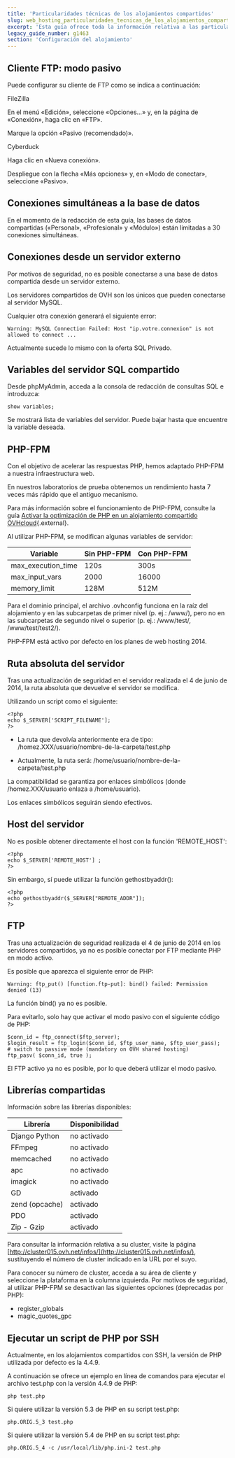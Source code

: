 ```yaml
---
title: 'Particularidades técnicas de los alojamientos compartidos'
slug: web_hosting_particularidades_tecnicas_de_los_alojamientos_compartidos
excerpt: 'Esta guía ofrece toda la información relativa a las particularidades técnicas de los alojamientos compartidos'
legacy_guide_number: g1463
section: 'Configuración del alojamiento'
---
```


## Cliente FTP: modo pasivo
Puede configurar su cliente de FTP como se indica a continuación:

FileZilla

En el menú «Edición», seleccione «Opciones...» y, en la página de «Conexión», haga clic en «FTP».

Marque la opción «Pasivo (recomendado)».

Cyberduck

Haga clic en «Nueva conexión».

Despliegue con la flecha «Más opciones» y, en «Modo de conectar», seleccione «Pasivo».


## Conexiones simultáneas a la base de datos
En el momento de la redacción de esta guía, las bases de datos compartidas («Personal», «Profesional» y «Módulo») están limitadas a 30 conexiones simultáneas.


## Conexiones desde un servidor externo
Por motivos de seguridad, no es posible conectarse a una base de datos compartida desde un servidor externo.

Los servidores compartidos de OVH son los únicos que pueden conectarse al servidor MySQL.

Cualquier otra conexión generará el siguiente error:


```
Warning: MySQL Connection Failed: Host "ip.votre.connexion" is not allowed to connect ...
```


Actualmente sucede lo mismo con la oferta SQL Privado.


## Variables del servidor SQL compartido
Desde phpMyAdmin, acceda a la consola de redacción de consultas SQL e introduzca:


```
show variables;
```


Se mostrará lista de variables del servidor. Puede bajar hasta que encuentre la variable deseada.


## PHP-FPM
Con el objetivo de acelerar las respuestas PHP, hemos adaptado PHP-FPM a nuestra infraestructura web.

En nuestros laboratorios de prueba obtenemos un rendimiento hasta 7 veces más rápido que el antiguo mecanismo.

Para más información sobre el funcionamiento de PHP-FPM, consulte la guía [Activar la optimización de PHP en un alojamiento compartido OVHcloud](../activar_la_optimizacion_de_php_en_un_alojamiento_compartido_ovh/){.external}.


Al utilizar PHP-FPM, se modifican algunas variables de servidor: 

|Variable|Sin PHP-FPM|Con PHP-FPM|
|----|----|----|
|max_execution_time|120s|300s|
|max_input_vars|2000|16000|
|memory_limit|128M|512M|


Para el dominio principal, el archivo .ovhconfig funciona en la raíz del alojamiento y en las subcarpetas de primer nivel (p. ej.: /www/), pero no en las subcarpetas de segundo nivel o superior (p. ej.: /www/test/, /www/test/test2/).

PHP-FPM está activo por defecto en los planes de web hosting 2014.


## Ruta absoluta del servidor
Tras una actualización de seguridad en el servidor realizada el 4 de junio de 2014, la ruta absoluta que devuelve el servidor se modifica.

Utilizando un script como el siguiente: 

```
<?php
echo $_SERVER['SCRIPT_FILENAME'];
?>
```

- La ruta que devolvía anteriormente era de tipo: /homez.XXX/usuario/nombre-de-la-carpeta/test.php

- Actualmente, la ruta será: /home/usuario/nombre-de-la-carpeta/test.php


La compatibilidad se garantiza por enlaces simbólicos (donde /homez.XXX/usuario enlaza a /home/usuario).

Los enlaces simbólicos seguirán siendo efectivos.


## Host del servidor
No es posible obtener directamente el host con la función 'REMOTE_HOST':


```
<?php
echo $_SERVER['REMOTE_HOST'] ;
?>
```


Sin embargo, sí puede utilizar la función gethostbyaddr():


```
<?php
echo gethostbyaddr($_SERVER["REMOTE_ADDR"]); 
?>
```




## FTP
Tras una actualización de seguridad realizada el 4 de junio de 2014 en los servidores compartidos, ya no es posible conectar por FTP mediante PHP en modo activo.

Es posible que aparezca el siguiente error de PHP: 

```
Warning: ftp_put() [function.ftp-put]: bind() failed: Permission denied (13)
```


La función bind() ya no es posible. 

Para evitarlo, solo hay que activar el modo pasivo con el siguiente código de PHP:

```
$conn_id = ftp_connect($ftp_server);
$login_result = ftp_login($conn_id, $ftp_user_name, $ftp_user_pass);
# switch to passive mode (mandatory on OVH shared hosting)
ftp_pasv( $conn_id, true );
```


El FTP activo ya no es posible, por lo que deberá utilizar el modo pasivo.


## Librerías compartidas
Información sobre las librerías disponibles:

|Librería|Disponibilidad|
|----|----|
|Django Python|no activado|
|FFmpeg|no activado|
|memcached|no activado|
|apc|no activado|
|imagick|no activado|
|GD|activado|
|zend (opcache)|activado|
|PDO|activado|
|Zip - Gzip|activado|


Para consultar la información relativa a su cluster, visite la página [http://cluster015.ovh.net/infos/](http://cluster015.ovh.net/infos/), sustituyendo el número de cluster indicado en la URL por el suyo.

Para conocer su número de cluster, acceda a su área de cliente y seleccione la plataforma en la columna izquierda.
Por motivos de seguridad, al utilizar PHP-FPM se desactivan las siguientes opciones (deprecadas por PHP):


- register_globals
- magic_quotes_gpc


## Ejecutar un script de PHP por SSH
Actualmente, en los alojamientos compartidos con SSH, la versión de PHP utilizada por defecto es la 4.4.9.

A continuación se ofrece un ejemplo en línea de comandos para ejecutar el archivo test.php con la versión 4.4.9 de PHP:


```
php test.php
```


Si quiere utilizar la versión 5.3 de PHP en su script test.php:


```
php.ORIG.5_3 test.php
```


Si quiere utilizar la versión 5.4 de PHP en su script test.php:


```
php.ORIG.5_4 -c /usr/local/lib/php.ini-2 test.php
```



